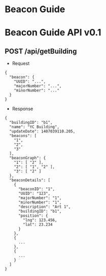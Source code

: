 Beacon Guide
============

# Beacon Guide API v0.1

## POST /api/getBuilding
- Request

```
{
  "beacon": {
    "UUID": "...",
    "majorNumber": "...",
    "minorNumber": "..."
  }
}
```

- Response

```
{
  "buildingID": "b1",
  "name": "YC Building",
  "updateDate": 1407039110.205,
  "beacons": [
    "1",
    "2",
    "3"
  ],
  "beaconGraph": {
    "1": [ "2" ],
    "2": [ "1", "2" ],
    "3": [ "2" ]
  },
  "beaconDetails": [
    {
      "beaconID": "1",
      "UUID": "123",
      "majorNumber": "1",
      "minorNumber": "1",
      "description": "Art 1",
      "buildingID": "b1",
      "position": {
        "lng": 123.456,
        "lat": 23.234
      }
    },
    {
      ...
    },
    {
      ...
    }
  ]
}
```

